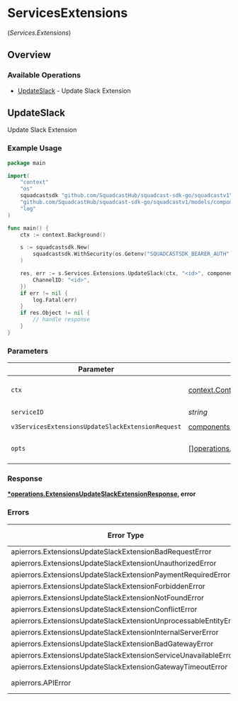 # ServicesExtensions
(*Services.Extensions*)

## Overview

### Available Operations

* [UpdateSlack](#updateslack) - Update Slack Extension

## UpdateSlack

Update Slack Extension

### Example Usage

<!-- UsageSnippet language="go" operationID="Extensions_updateSlackExtension" method="put" path="/v3/services/{serviceID}/extensions" -->
```go
package main

import(
	"context"
	"os"
	squadcastsdk "github.com/SquadcastHub/squadcast-sdk-go/squadcastv1"
	"github.com/SquadcastHub/squadcast-sdk-go/squadcastv1/models/components"
	"log"
)

func main() {
    ctx := context.Background()

    s := squadcastsdk.New(
        squadcastsdk.WithSecurity(os.Getenv("SQUADCASTSDK_BEARER_AUTH")),
    )

    res, err := s.Services.Extensions.UpdateSlack(ctx, "<id>", components.V3ServicesExtensionsUpdateSlackExtensionRequest{
        ChannelID: "<id>",
    })
    if err != nil {
        log.Fatal(err)
    }
    if res.Object != nil {
        // handle response
    }
}
```

### Parameters

| Parameter                                                                                                                                | Type                                                                                                                                     | Required                                                                                                                                 | Description                                                                                                                              |
| ---------------------------------------------------------------------------------------------------------------------------------------- | ---------------------------------------------------------------------------------------------------------------------------------------- | ---------------------------------------------------------------------------------------------------------------------------------------- | ---------------------------------------------------------------------------------------------------------------------------------------- |
| `ctx`                                                                                                                                    | [context.Context](https://pkg.go.dev/context#Context)                                                                                    | :heavy_check_mark:                                                                                                                       | The context to use for the request.                                                                                                      |
| `serviceID`                                                                                                                              | *string*                                                                                                                                 | :heavy_check_mark:                                                                                                                       | N/A                                                                                                                                      |
| `v3ServicesExtensionsUpdateSlackExtensionRequest`                                                                                        | [components.V3ServicesExtensionsUpdateSlackExtensionRequest](../../models/components/v3servicesextensionsupdateslackextensionrequest.md) | :heavy_check_mark:                                                                                                                       | N/A                                                                                                                                      |
| `opts`                                                                                                                                   | [][operations.Option](../../models/operations/option.md)                                                                                 | :heavy_minus_sign:                                                                                                                       | The options for this request.                                                                                                            |

### Response

**[*operations.ExtensionsUpdateSlackExtensionResponse](../../models/operations/extensionsupdateslackextensionresponse.md), error**

### Errors

| Error Type                                                       | Status Code                                                      | Content Type                                                     |
| ---------------------------------------------------------------- | ---------------------------------------------------------------- | ---------------------------------------------------------------- |
| apierrors.ExtensionsUpdateSlackExtensionBadRequestError          | 400                                                              | application/json                                                 |
| apierrors.ExtensionsUpdateSlackExtensionUnauthorizedError        | 401                                                              | application/json                                                 |
| apierrors.ExtensionsUpdateSlackExtensionPaymentRequiredError     | 402                                                              | application/json                                                 |
| apierrors.ExtensionsUpdateSlackExtensionForbiddenError           | 403                                                              | application/json                                                 |
| apierrors.ExtensionsUpdateSlackExtensionNotFoundError            | 404                                                              | application/json                                                 |
| apierrors.ExtensionsUpdateSlackExtensionConflictError            | 409                                                              | application/json                                                 |
| apierrors.ExtensionsUpdateSlackExtensionUnprocessableEntityError | 422                                                              | application/json                                                 |
| apierrors.ExtensionsUpdateSlackExtensionInternalServerError      | 500                                                              | application/json                                                 |
| apierrors.ExtensionsUpdateSlackExtensionBadGatewayError          | 502                                                              | application/json                                                 |
| apierrors.ExtensionsUpdateSlackExtensionServiceUnavailableError  | 503                                                              | application/json                                                 |
| apierrors.ExtensionsUpdateSlackExtensionGatewayTimeoutError      | 504                                                              | application/json                                                 |
| apierrors.APIError                                               | 4XX, 5XX                                                         | \*/\*                                                            |